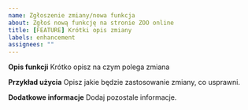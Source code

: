 ```yaml
---
name: Zgłoszenie zmiany/nowa funkcja
about: Zgłoś nową funkcję na stronie ZOO online
title: [FEATURE] Krótki opis zmiany
labels: enhancement
assignees: ""
---
```


**Opis funkcji**
Krótko opisz na czym polega zmiana

**Przykład użycia**
Opisz jakie będzie zastosowanie zmiany, co usprawni.

**Dodatkowe informacje**
Dodaj pozostale informacje.
